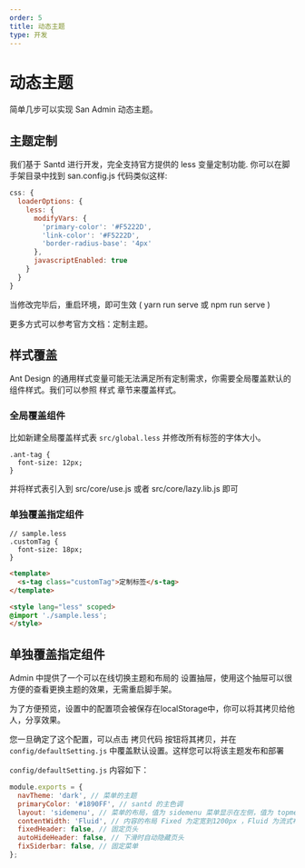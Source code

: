 ```yaml
---
order: 5
title: 动态主题
type: 开发
---
```


# 动态主题

简单几步可以实现 San Admin 动态主题。

## 主题定制 

我们基于 Santd 进行开发，完全支持官方提供的 less 变量定制功能. 你可以在脚手架目录中找到 san.config.js 代码类似这样:

```js
css: {
  loaderOptions: {
    less: {
      modifyVars: {
        'primary-color': '#F5222D',
        'link-color': '#F5222D',
        'border-radius-base': '4px'
      },
      javascriptEnabled: true
    }
  }
}
```
当修改完毕后，重启环境，即可生效 ( yarn run serve 或 npm run serve )

更多方式可以参考官方文档：定制主题。

## 样式覆盖 

Ant Design 的通用样式变量可能无法满足所有定制需求，你需要全局覆盖默认的组件样式。我们可以参照 样式 章节来覆盖样式。 

### 全局覆盖组件

比如新建全局覆盖样式表 `src/global.less` 并修改所有标签的字体大小。

```less
.ant-tag {
  font-size: 12px;
}
```
并将样式表引入到 src/core/use.js 或者 src/core/lazy.lib.js 即可

### 单独覆盖指定组件
```less
// sample.less
.customTag {
  font-size: 18px;
}
```

```html
<template>
  <s-tag class="customTag">定制标签</s-tag>
</template>

<style lang="less" scoped>
@import './sample.less';
</style>
```
## 单独覆盖指定组件

Admin 中提供了一个可以在线切换主题和布局的 设置抽屉，使用这个抽屉可以很方便的查看更换主题的效果，无需重启脚手架。

为了方便预览，设置中的配置项会被保存在localStorage中，你可以将其拷贝给他人，分享效果。

您一旦确定了这个配置，可以点击 拷贝代码 按钮将其拷贝，并在 `config/defaultSetting.js` 中覆盖默认设置。这样您可以将该主题发布和部署

`config/defaultSetting.js` 内容如下：

```js
module.exports = {
  navTheme: 'dark', // 菜单的主题
  primaryColor: '#1890FF', // santd 的主色调
  layout: 'sidemenu', // 菜单的布局，值为 sidemenu 菜单显示在左侧，值为 topmenu 菜单显示在顶部
  contentWidth: 'Fluid', // 内容的布局 Fixed 为定宽到1200px ，Fluid 为流式布局。
  fixedHeader: false, // 固定页头
  autoHideHeader: false, // 下滑时自动隐藏页头
  fixSiderbar: false, // 固定菜单
};
```

